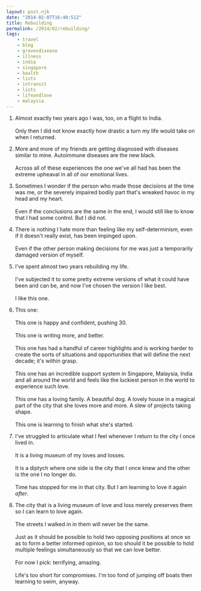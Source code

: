 ```yaml
---
layout: post.njk
date: "2014-02-07T16:40:51Z"
title: Rebuilding
permalink: /2014/02/rebuilding/
tags:
    - travel
    - blog
    - gravesdisease
    - illness
    - india
    - singapore
    - health
    - lists
    - intransit
    - lists
    - lifeandlove
    - malaysia
---
```


1. Almost exactly two years ago I was, too, on a flight to India.<br /><br />Only then I did not know exactly how drastic a turn my life would take on when I returned.

2.  More and more of my friends are getting diagnosed with diseases similar to mine. Autoimmune diseases are the new black.<br /><br />Across all of these experiences the one we've all had has been the extreme upheaval in all of our emotional lives.

3. Sometimes I wonder if the person who made those decisions at the time was me, or the severely impaired bodily part that's wreaked havoc in my head and my heart.<br /><br />Even if the conclusions are the same in the end, I would still like to know that I had some control. But I did not.

4. There is nothing I hate more than feeling like my self-determinism, even if it doesn't really exist, has been impinged upon.<br /><br />Even if the other person making decisions for me was just a temporarily damaged version of myself.

5. I've spent almost two years rebuilding my life.<br /><br />I've subjected it to some pretty extreme versions of what it could have been and can be, and now I've chosen the version I like best.<br /><br />I like this one.

6. This one:<br /><br />This one is happy and confident, pushing 30.<br /><br />This one is writing more, and better.<br /><br />This one has had a handful of career highlights and is working harder to create the sorts of situations and opportunities that will define the next decade; it's within grasp.<br /><br />This one has an incredible support system in Singapore, Malaysia, India and all around the world and feels like the luckiest person in the world to experience such love.<br /><br />This one has a loving family. A beautiful dog. A lovely house in a magical part of the city that she loves more and more. A slew of projects taking shape.<br /><br />This one is learning to finish what she's started.

7. I've struggled to articulate what I feel whenever I return to the city I once lived in.<br /><br />It is a living museum of my loves and losses.<br /><br />It is a diptych where one side is the city that I once knew and the other is the one I no longer do.<br /><br />Time has stopped for me in that city. But I am learning to love it again *after*.

8. The city that is a living museum of love and loss merely preserves them so I can learn to love again.<br /><br />The streets I walked in in them will never be the same.<br /><br />Just as it should be possible to hold two opposing positions at once so as to form a better informed opinion, so too should it be possible to hold multiple feelings simultaneously so that we can love better.<br /><br />For now I pick: terrifying, amazing.<br /><br />Life's too short for compromises. I'm too fond of jumping off boats then learning to swim, anyway.